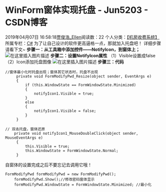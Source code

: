 # WinForm窗体实现托盘 - Jun5203 - CSDN博客
2019年04月07日 16:58:18[贾俊浩_Ellen](https://me.csdn.net/Ellen5203)阅读数：22
个人分类：[【机房收费系统】](https://blog.csdn.net/Ellen5203/article/category/7907465)
所属专栏：[C#](https://blog.csdn.net/column/details/29824.html)
为了让自己设计的软件更高逼格一点，那就加入托盘吧！
详细步骤请看下文~
**步骤一：从工具箱中添加控件——NotifyIcon，到窗体上；**
![在这里插入图片描述](https://img-blog.csdnimg.cn/20190407162510744.png)
**步骤二：设置NotifyIcon属性**
（1）Visible设置成false
（2）Icon添加托盘图像
![在这里插入图片描述](https://img-blog.csdnimg.cn/20190407162713462.png)
**步骤三：代码**
```
//窗体最小化时托盘出现；窗体其它状态时，托盘不出现
     private void FormModifyPwd_Resize(object sender, EventArgs e)
     {
         if (this.WindowState == FormWindowState.Minimized)
         {
             notifyIcon1.Visible = true;
         }
         else
         {
             notifyIcon1.Visible = false;
         }
     }
```
```
// 双击托盘，窗体还原
    private void notifyIcon1_MouseDoubleClick(object sender, MouseEventArgs e)
     {
         this.Visible = true;
         this.WindowState = FormWindowState.Normal;
     }
```
自窗体的设置完成之后不要忘记去调用它哦！
```
FormModifyPwd formModifyPwd = new FormModifyPwd();
    formModifyPwd.Show();//修改密码窗体显示
    formModifyPwd.WindowState = FormWindowState.Minimized; //最小化
```

